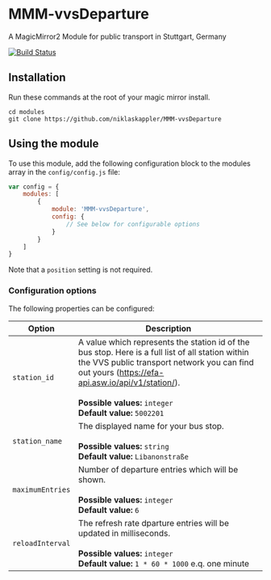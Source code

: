 # MMM-vvsDeparture
A MagicMirror2 Module for public transport in Stuttgart, Germany

[![Build Status](https://travis-ci.org/barnabycolby/MMM-Carousel.svg?branch=master)](https://travis-ci.org/barnabycolby/MMM-Carousel)

## Installation
Run these commands at the root of your magic mirror install.

```shell
cd modules
git clone https://github.com/niklaskappler/MMM-vvsDeparture
```

## Using the module
To use this module, add the following configuration block to the modules array in the `config/config.js` file:
```js
var config = {
    modules: [
        {
            module: 'MMM-vvsDeparture',
            config: {
                // See below for configurable options
            }
        }
    ]
}
```

Note that a `position` setting is not required.

### Configuration options
The following properties can be configured:

<table width="100%">
	<!-- why, markdown... -->
	<thead>
		<tr>
			<th>Option</th>
			<th width="100%">Description</th>
		</tr>
	<thead>
	<tbody>
		<tr>
			<td><code>station_id</code></td>
			<td>
        A value which represents the station id of the bus stop. Here is a full list of all station within the VVS public transport network you can find out yours (<a href="https://efa-api.asw.io/api/v1/station/">https://efa-api.asw.io/api/v1/station/</a>).
				<br><br><b>Possible values:</b> <code>integer</code>
				<br><b>Default value:</b> <code>5002201</code>
			</td>
		</tr>
		<tr>
			<td><code>station_name</code></td>
			<td>The displayed name for your bus stop.
			<br><br><b>Possible values:</b> <code>string</code>
			<br><b>Default value:</b> <code>Libanonstraße</code>
			</td>
		</tr>
		<tr>
			<td><code>maximumEntries</code></td>
      <td>Number of departure entries which will be shown.
      				<br><br><b>Possible values:</b> <code>integer</code>
				<br><b>Default value:</b> <code>6</code>
			</td>
		</tr>
		<tr>
			<td>
			    <code>reloadInterval</code>
			</td>
      <td> The refresh rate dparture entries will be updated in milliseconds. 
      				<br><br><b>Possible values:</b> <code>integer</code>
				<br><b>Default value:</b> <code>1 * 60 * 1000</code> e.q. one minute
			</td>
		</tr>
	</tbody>
</table>

